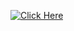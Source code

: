 [![Click Here](https://th.bing.com/th/id/OIP.rL43unr1WwUbLWrwFp3dKQHaEK?rs=1&pid=ImgDetMain)](post_1.md)

